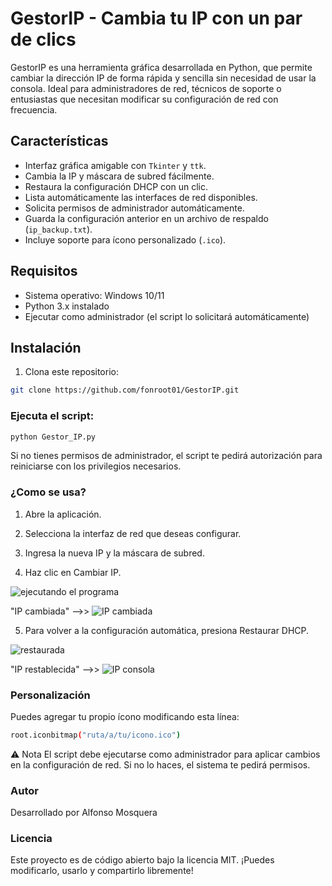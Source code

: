 # GestorIP - Cambia tu IP con un par de clics

GestorIP es una herramienta gráfica desarrollada en Python, que permite cambiar la dirección IP de forma rápida y sencilla sin necesidad de usar la consola. Ideal para administradores de red, técnicos de soporte o entusiastas que necesitan modificar su configuración de red con frecuencia.

## Características

- Interfaz gráfica amigable con `Tkinter` y `ttk`.
- Cambia la IP y máscara de subred fácilmente.
- Restaura la configuración DHCP con un clic.
- Lista automáticamente las interfaces de red disponibles.
- Solicita permisos de administrador automáticamente.
- Guarda la configuración anterior en un archivo de respaldo (`ip_backup.txt`).
- Incluye soporte para ícono personalizado (`.ico`).

## Requisitos

- Sistema operativo: Windows 10/11
- Python 3.x instalado
- Ejecutar como administrador (el script lo solicitará automáticamente)

## Instalación

1. Clona este repositorio:

```bash
git clone https://github.com/fonroot01/GestorIP.git
```

### Ejecuta el script:
```bash
python Gestor_IP.py
```

Si no tienes permisos de administrador, el script te pedirá autorización para reiniciarse con los privilegios necesarios.

### ¿Como se usa?

1. Abre la aplicación.

2. Selecciona la interfaz de red que deseas configurar.

3. Ingresa la nueva IP y la máscara de subred.

4. Haz clic en Cambiar IP.

![ejecutando el programa](https://github.com/user-attachments/assets/eb092b60-15f6-4193-bcac-1a226b9f7c15)

"IP cambiada" -->> ![IP cambiada](https://github.com/user-attachments/assets/b78ad666-12d7-4380-b8fa-51548d895c3c)

5. Para volver a la configuración automática, presiona Restaurar DHCP.

![restaurada](https://github.com/user-attachments/assets/6a379ce6-b545-4893-b724-fd85d7b9d1b3)

"IP restablecida" -->> ![IP consola](https://github.com/user-attachments/assets/142163b7-d0d4-449c-93bc-83fbd28f5776)

### Personalización
Puedes agregar tu propio ícono modificando esta línea:
```bash
root.iconbitmap("ruta/a/tu/icono.ico")
```

⚠️ Nota
El script debe ejecutarse como administrador para aplicar cambios en la configuración de red. Si no lo haces, el sistema te pedirá permisos.

### Autor
Desarrollado por Alfonso Mosquera

### Licencia
Este proyecto es de código abierto bajo la licencia MIT.
¡Puedes modificarlo, usarlo y compartirlo libremente!

